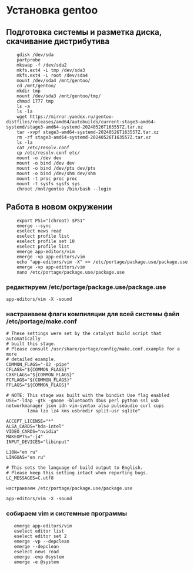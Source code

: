 # Установка gentoo 
## Подготовка системы и разметка диска, скачивание дистрибутива 
```    
    gdisk /dev/sda
    partprobe
    mkswap -f /dev/sda2
    mkfs.ext4 -L tmp /dev/sda3
    mkfs.ext4 -L root /dev/sda4
    mount /dev/sda4 /mnt/gentoo/
    cd /mnt/gentoo/
    mkdir tmp
    mount /dev/sda3 /mnt/gentoo/tmp/
    chmod 1777 tmp
    ls -a
    ls -la
    wget https://mirror.yandex.ru/gentoo-distfiles/releases/amd64/autobuilds/current-stage3-amd64-systemd/stage3-amd64-systemd-20240526T163557Z.tar.xz
    tar -xvpf stage3-amd64-systemd-20240526T163557Z.tar.xz
    rm -rf stage3-amd64-systemd-20240526T163557Z.tar.xz
    ls -la
    cat /etc/resolv.conf
    cp /etc/resolv.conf etc/
    mount -o /dev dev
    mount -o bind /dev dev
    mount -o bind /dev/pts dev/pts
    mount -o bind /dev/shm dev/shm
    mount -t proc proc proc
    mount -t sysfs sysfs sys
    chroot /mnt/gentoo /bin/bash --login
```
   ## Работа в новом окружении 
```    
    export PS1="(chroot) $PS1"
    emerge --sync
    eselect news read
    eselect profile list
    eselect profile set 10
    eselect profile list
    emerge app-editors/vim
    emerge -vp app-editors/vim
    echo "app-editors/vim -X" >> /etc/portage/package.use/package.use
    emerge -vp app-editors/vim
    nano /etc/portage/package.use/package.use
```

   ### редактируем /etc/portage/package.use/package.use 

```
app-editors/vim -X -sound
```

### настраиваем флаги компиляции для всей системы файл /etc/portage/make.conf 

```
# These settings were set by the catalyst build script that automatically
# built this stage.
# Please consult /usr/share/portage/config/make.conf.example for a more
# detailed example.
COMMON_FLAGS="-O2 -pipe"
CFLAGS="${COMMON_FLAGS}"
CXXFLAGS="${COMMON_FLAGS}"
FCFLAGS="${COMMON_FLAGS}"
FFLAGS="${COMMON_FLAGS}"

# NOTE: This stage was built with the bindist Use flag enabled
USE="-ldap -gtk -gnome -bluetooth dbus perl python ssl usb networkmanager json idn vim-syntax alsa pulseaudio curl cups
        lzma lzo lz4 kms usbredir split-usr sqlite"

ACCEPT_LICENSE="*"
ALSA_CARDS="hda-intel"
VIDEO_CARDS="nvidia"
MAKEOPTS="-j4"
INPUT_DEVICES="libinput"

L10N="en ru"
LINGUAS="en ru"

# This sets the language of build output to English.
# Please keep this setting intact when reporting bugs.
LC_MESSAGES=C.utf8
```
    настраиваем /etc/portage/package.use/package.use
```
app-editors/vim -X -sound
```
   ### собираем vim и системные программы
```
   emerge app-editors/vim
   eselect editor list
   eselect editor set 2
   emerge -vp --depclean
   emerge --depclean
   eselect news read
   emerge -evp @system
   emerge -e @system
```